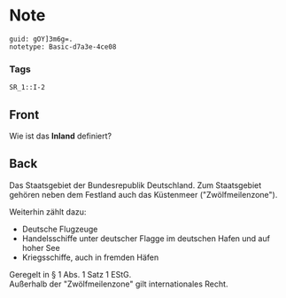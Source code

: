# Note
```
guid: gOY]3m6g=.
notetype: Basic-d7a3e-4ce08
```

### Tags
```
SR_1::I-2
```

## Front
Wie ist das <b>Inland</b> definiert?

## Back
Das Staatsgebiet der Bundesrepublik Deutschland. Zum Staatsgebiet
gehören neben dem Festland auch das Küstenmeer ("Zwölfmeilenzone").
<div>
  Weiterhin zählt dazu:
</div>
<div>
  <ul>
    <li>Deutsche Flugzeuge
    <li>Handelsschiffe unter deutscher Flagge im deutschen Hafen
    und auf hoher See
    <li>Kriegsschiffe, auch in fremden Häfen
  </ul>
</div>
<div>
  Geregelt in § 1 Abs. 1 Satz 1 EStG.
</div>
<div>
  Außerhalb der "Zwölfmeilenzone" gilt internationales Recht.
</div>
